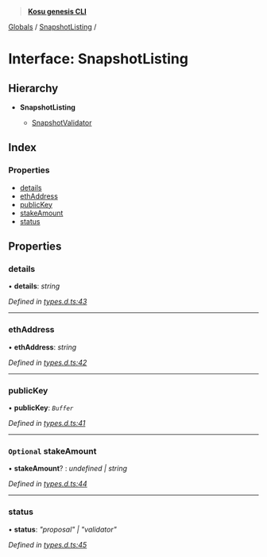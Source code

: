 > **[Kosu genesis CLI](../README.md)**

[Globals](../globals.md) / [SnapshotListing](snapshotlisting.md) /

# Interface: SnapshotListing

## Hierarchy

-   **SnapshotListing**

    -   [SnapshotValidator](snapshotvalidator.md)

## Index

### Properties

-   [details](snapshotlisting.md#details)
-   [ethAddress](snapshotlisting.md#ethaddress)
-   [publicKey](snapshotlisting.md#publickey)
-   [stakeAmount](snapshotlisting.md#optional-stakeamount)
-   [status](snapshotlisting.md#status)

## Properties

### details

• **details**: _string_

_Defined in [types.d.ts:43](https://github.com/ParadigmFoundation/kosu-monorepo/blob/ba034df4/packages/kosu-genesis-cli/src/types.d.ts#L43)_

---

### ethAddress

• **ethAddress**: _string_

_Defined in [types.d.ts:42](https://github.com/ParadigmFoundation/kosu-monorepo/blob/ba034df4/packages/kosu-genesis-cli/src/types.d.ts#L42)_

---

### publicKey

• **publicKey**: _`Buffer`_

_Defined in [types.d.ts:41](https://github.com/ParadigmFoundation/kosu-monorepo/blob/ba034df4/packages/kosu-genesis-cli/src/types.d.ts#L41)_

---

### `Optional` stakeAmount

• **stakeAmount**? : _undefined | string_

_Defined in [types.d.ts:44](https://github.com/ParadigmFoundation/kosu-monorepo/blob/ba034df4/packages/kosu-genesis-cli/src/types.d.ts#L44)_

---

### status

• **status**: _"proposal" | "validator"_

_Defined in [types.d.ts:45](https://github.com/ParadigmFoundation/kosu-monorepo/blob/ba034df4/packages/kosu-genesis-cli/src/types.d.ts#L45)_
